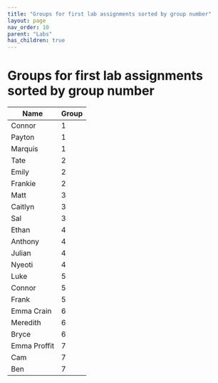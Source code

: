 ```yaml
---
title: "Groups for first lab assignments sorted by group number"
layout: page
nav_order: 10
parent: "Labs"
has_children: true
---
```


# Groups for first lab assignments sorted by group number

|Name|Group|
|--- | ---|
|Connor|1|
|Payton|1|
|Marquis|1|
|Tate|2|
|Emily|2|
|Frankie|2|
|Matt|3|
|Caitlyn|3|
|Sal|3|
|Ethan|4|
|Anthony|4|
|Julian|4|
|Nyeoti|4|
|Luke|5|
|Connor|5|
|Frank|5|
|Emma Crain|6|
|Meredith|6|
|Bryce|6|
|Emma Proffit|7|
|Cam|7|
|Ben|7|